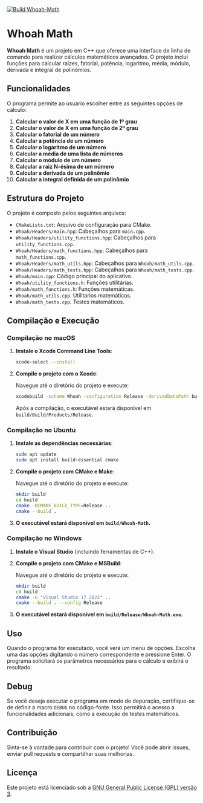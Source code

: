 [![Build Whoah-Math](https://github.com/Zyvoxi/Whoah-Math/actions/workflows/main.yml/badge.svg?branch=main)](https://github.com/Zyvoxi/Whoah-Math/actions/workflows/main.yml)

# Whoah Math

**Whoah Math** é um projeto em C++ que oferece uma interface de linha de comando para realizar cálculos matemáticos avançados. O projeto inclui funções para calcular raízes, fatorial, potência, logaritmo, média, módulo, derivada e integral de polinômios.

## Funcionalidades

O programa permite ao usuário escolher entre as seguintes opções de cálculo:

1. **Calcular o valor de X em uma função de 1º grau**
2. **Calcular o valor de X em uma função de 2º grau**
3. **Calcular o fatorial de um número**
4. **Calcular a potência de um número**
5. **Calcular o logaritmo de um número**
6. **Calcular a média de uma lista de números**
7. **Calcular o módulo de um número**
8. **Calcular a raiz N-ésima de um número**
9. **Calcular a derivada de um polinômio**
10. **Calcular a integral definida de um polinômio**

## Estrutura do Projeto

O projeto é composto pelos seguintes arquivos:

- `CMakeLists.txt`: Arquivo de configuração para CMake.
- `Whoah/Headers/main.hpp`: Cabeçalhos para `main.cpp`.
- `Whoah/Headers/utility_functions.hpp`: Cabeçalhos para `utility_functions.cpp`.
- `Whoah/Headers/math_functions.hpp`: Cabeçalhos para `math_functions.cpp`.
- `Whoah/Headers/math_utils.hpp`: Cabeçalhos para `Whoah/math_utils.cpp`.
- `Whoah/Headers/math_tests.hpp`: Cabeçalhos para `Whoah/math_tests.cpp`.
- `Whoah/main.cpp`: Código principal do aplicativo.
- `Whoah/utility_functions.h`: Funções utilitárias.
- `Whoah/math_functions.h`: Funções matemáticas.
- `Whoah/math_utils.cpp`. Utilitarios matemáticos.
- `Whoah/math_tests.cpp`. Testes matemáticos.
  
## Compilação e Execução

### Compilação no macOS

1. **Instale o Xcode Command Line Tools**:

    ```sh
    xcode-select --install
    ```

2. **Compile o projeto com o Xcode**:

    Navegue até o diretório do projeto e execute:

    ```sh
    xcodebuild -scheme Whoah -configuration Release -derivedDataPath build
    ```

    Após a compilação, o executável estará disponível em `build/Build/Products/Release`.

### Compilação no Ubuntu

1. **Instale as dependências necessárias**:

    ```sh
    sudo apt update
    sudo apt install build-essential cmake
    ```

2. **Compile o projeto com CMake e Make**:

    Navegue até o diretório do projeto e execute:

    ```sh
    mkdir build
    cd build
    cmake -DCMAKE_BUILD_TYPE=Release ..
    cmake --build .
    ```

3. **O executável estará disponível em `build/Whoah-Math`.**

### Compilação no Windows

1. **Instale o Visual Studio** (incluindo ferramentas de C++).

2. **Compile o projeto com CMake e MSBuild**:

    Navegue até o diretório do projeto e execute:

    ```sh
    mkdir build
    cd build
    cmake -G "Visual Studio 17 2022" ..
    cmake --build . --config Release
    ```

3. **O executável estará disponível em `build/Release/Whoah-Math.exe`.**

## Uso

Quando o programa for executado, você verá um menu de opções. Escolha uma das opções digitando o número correspondente e pressione Enter. O programa solicitará os parâmetros necessários para o cálculo e exibirá o resultado.

## Debug

Se você deseja executar o programa em modo de depuração, certifique-se de definir a macro `DEBUG` no código-fonte. Isso permitirá o acesso a funcionalidades adicionais, como a execução de testes matemáticos.

## Contribuição

Sinta-se à vontade para contribuir com o projeto! Você pode abrir issues, enviar pull requests e compartilhar suas melhorias.

## Licença

Este projeto está licenciado sob a [GNU General Public License (GPL) versão 3](LICENSE).
